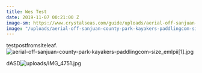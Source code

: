 ```yaml
---
title: Wes Test
date: 2019-11-07 00:21:00 Z
image-sm: https://www.crystalseas.com/guide/uploads/aerial-off-sanjuan-county-park-kayakers-paddlingcom-size_emlpii%5B1%5D.jpg
image: "/uploads/aerial-off-sanjuan-county-park-kayakers-paddlingcom-size_emlpii%5B1%5D.jpg"
---
```


testpostfromsiteleaf.![aerial-off-sanjuan-county-park-kayakers-paddlingcom-size_emlpii\[1\].jpg](https://manage.siteleaf.com/api/v2/sites/5dc35c84e4ef1949d161c9c6/source/_uploads/aerial-off-sanjuan-county-park-kayakers-paddlingcom-size_emlpii\[1\].jpg?download)

dASD![uploads/IMG_4751.jpg](/uploads/IMG_4751.jpg)